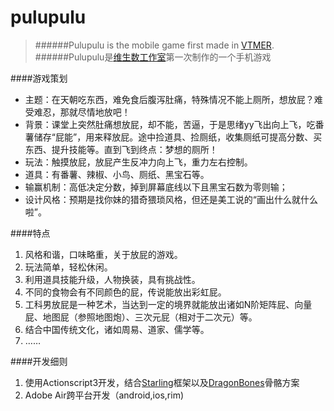 pulupulu
========

>######Pulupulu is the mobile game first made in [VTMER][1].
>######Pulupulu是[维生数工作室][1]第一次制作的一个手机游戏

####游戏策划
- 主题：在天朝吃东西，难免食后腹泻肚痛，特殊情况不能上厕所，想放屁？难受难忍，那就尽情地放吧！
- 背景：课堂上突然肚痛想放屁，却不能，苦逼，于是思绪yy飞出向上飞，吃番薯储存“屁能”，用来释放屁。途中捡道具、捡厕纸，收集厕纸可提高分数、买东西、提升技能等。直到飞到终点：梦想的厕所！
- 玩法：触摸放屁，放屁产生反冲力向上飞，重力左右控制。
- 道具：有番薯、辣椒、小鸟、厕纸、黑宝石等。
- 输赢机制：高低决定分数，掉到屏幕底线以下且黑宝石数为零则输；
- 设计风格：预期是找你妹的猎奇猥琐风格，但还是美工说的“画出什么就什么啦”。

####特点
1. 风格和谐，口味略重，关于放屁的游戏。 
2. 玩法简单，轻松休闲。
3. 利用道具技能升级，人物换装，具有挑战性。
3. 不同的食物会有不同颜色的屁，传说能放出彩虹屁。
4. 工科男放屁是一种艺术，当达到一定的境界就能放出诸如N阶矩阵屁、向量屁、地图屁（参照地图炮）、三次元屁（相对于二次元）等。
5. 结合中国传统文化，诸如周易、道家、儒学等。
6. ……

####开发细则
1. 使用Actionscript3开发，结合[Starling][2]框架以及[DragonBones][3]骨骼方案
2. Adobe Air跨平台开发（android,ios,rim)

[1]:http://vtmerhome.com "VTMER维生数工作室"
[2]:http://gamua.com/starling/ "Starling框架"
[3]:http://dragonbones.github.io/ "DragonBones"
